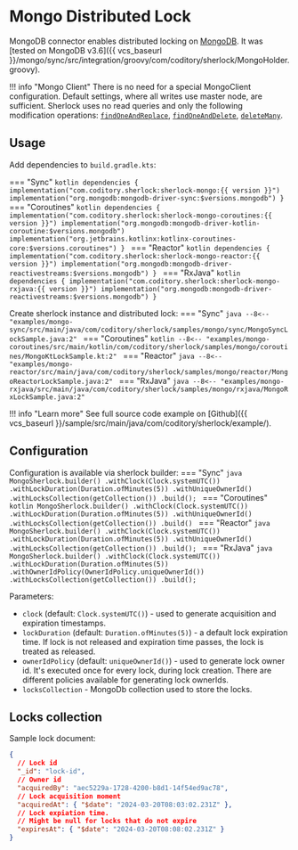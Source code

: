 # Mongo Distributed Lock

MongoDB connector enables distributed locking on [MongoDB](https://www.mongodb.com/).
It was [tested on MongoDB v3.6]({{ vcs_baseurl }}/mongo/sync/src/integration/groovy/com/coditory/sherlock/MongoHolder.groovy).

!!! info "Mongo Client"
    There is no need for a special MongoClient configuration. Default settings, where all writes use master node, are sufficient.
    Sherlock uses no read queries and only the following modification operations:
    [`findOneAndReplace`](https://docs.mongodb.com/manual/reference/method/db.collection.findOneAndReplace/),
    [`findOneAndDelete`](https://docs.mongodb.com/manual/reference/method/db.collection.findOneAndDelete/),
    [`deleteMany`](https://docs.mongodb.com/manual/reference/method/db.collection.deleteMany/).

## Usage

Add dependencies to `build.gradle.kts`:

=== "Sync"
    ```kotlin
    dependencies {
        implementation("com.coditory.sherlock:sherlock-mongo:{{ version }}")
        implementation("org.mongodb:mongodb-driver-sync:$versions.mongodb")
    }
    ```
=== "Coroutines"
    ```kotlin
    dependencies {
        implementation("com.coditory.sherlock:sherlock-mongo-coroutines:{{ version }}")
        implementation("org.mongodb:mongodb-driver-kotlin-coroutine:$versions.mongodb")
        implementation("org.jetbrains.kotlinx:kotlinx-coroutines-core:$versions.coroutines")
    }
    ```
=== "Reactor"
    ```kotlin
    dependencies {
        implementation("com.coditory.sherlock:sherlock-mongo-reactor:{{ version }}")
        implementation("org.mongodb:mongodb-driver-reactivestreams:$versions.mongodb")
    }
    ```
=== "RxJava"
    ```kotlin
    dependencies {
        implementation("com.coditory.sherlock:sherlock-mongo-rxjava:{{ version }}")
        implementation("org.mongodb:mongodb-driver-reactivestreams:$versions.mongodb")
    }
    ```

Create sherlock instance and distributed lock:
=== "Sync"
    ```java
    --8<-- "examples/mongo-sync/src/main/java/com/coditory/sherlock/samples/mongo/sync/MongoSyncLockSample.java:2"
    ```
=== "Coroutines"
    ```kotlin
    --8<-- "examples/mongo-coroutines/src/main/kotlin/com/coditory/sherlock/samples/mongo/coroutines/MongoKtLockSample.kt:2"
    ```
=== "Reactor"
    ```java
    --8<-- "examples/mongo-reactor/src/main/java/com/coditory/sherlock/samples/mongo/reactor/MongoReactorLockSample.java:2"
    ```
=== "RxJava"
    ```java
    --8<-- "examples/mongo-rxjava/src/main/java/com/coditory/sherlock/samples/mongo/rxjava/MongoRxLockSample.java:2"
    ```

!!! info "Learn more"
    See full source code example on  [Github]({{ vcs_baseurl }}/sample/src/main/java/com/coditory/sherlock/example/).

## Configuration

Configuration is available via sherlock builder:
=== "Sync"
    ```java
    MongoSherlock.builder()
        .withClock(Clock.systemUTC())
        .withLockDuration(Duration.ofMinutes(5))
        .withUniqueOwnerId()
        .withLocksCollection(getCollection())
        .build();
    ```
=== "Coroutines"
    ```kotlin
    MongoSherlock.builder()
        .withClock(Clock.systemUTC())
        .withLockDuration(Duration.ofMinutes(5))
        .withUniqueOwnerId()
        .withLocksCollection(getCollection())
        .build()
    ```
=== "Reactor"
    ```java
    MongoSherlock.builder()
        .withClock(Clock.systemUTC())
        .withLockDuration(Duration.ofMinutes(5))
        .withUniqueOwnerId()
        .withLocksCollection(getCollection())
        .build();
    ```
=== "RxJava"
    ```java
    MongoSherlock.builder()
        .withClock(Clock.systemUTC())
        .withLockDuration(Duration.ofMinutes(5))
        .withOwnerIdPolicy(OwnerIdPolicy.uniqueOwnerId())
        .withLocksCollection(getCollection())
        .build();
    ```

Parameters:

- `clock` (default: `Clock.systemUTC()`) - used to generate acquisition and expiration timestamps.
- `lockDuration` (default: `Duration.ofMinutes(5)`) - a default lock expiration time.
  If lock is not released and expiration time passes, the lock is treated as released.
- `ownerIdPolicy` (default: `uniqueOwnerId()`) - used to generate lock owner id.
  It's executed once for every lock, during lock creation.
  There are different policies available for generating lock ownerIds.
- `locksCollection` - MongoDb collection used to store the locks.

## Locks collection

Sample lock document:

```json
{
  // Lock id
  "_id": "lock-id",
  // Owner id
  "acquiredBy": "aec5229a-1728-4200-b8d1-14f54ed9ac78",
  // Lock acquisition moment
  "acquiredAt": { "$date": "2024-03-20T08:03:02.231Z" },
  // Lock expiation time.
  // Might be null for locks that do not expire
  "expiresAt": { "$date": "2024-03-20T08:08:02.231Z" }
}
```
